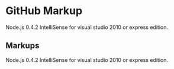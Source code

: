 ﻿GitHub Markup
=============

Node.js 0.4.2 IntelliSense for visual studio 2010 or express edition.

Markups
-------

Node.js 0.4.2 IntelliSense for visual studio 2010 or express edition.